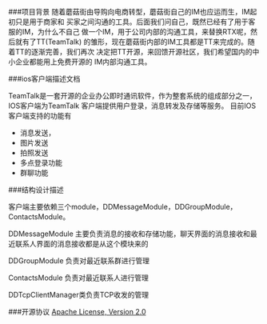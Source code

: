 ###项目背景
	随着蘑菇街由导购向电商转型，蘑菇街自己的IM也应运而生，IM起初只是用于商家和
	买家之间沟通的工具。后面我们问自己，既然已经有了用于客服的IM，为什么不自己
	做一个IM，用于公司内部的沟通工具，来替换RTX呢，然后就有了TT(TeamTalk)
	的雏形，现在蘑菇街内部的IM工具都是TT来完成的。随着TT的逐渐完善，我们再次
	决定把TT开源，来回馈开源社区，我们希望国内的中小企业都能用上免费开源的
	IM内部沟通工具。

###ios客户端描述文档

TeamTalk是一套开源的企业办公即时通讯软件，作为整套系统的组成部分之一，IOS客户端为TeamTalk 客户端提供用户登录，消息转发及存储等服务。
目前IOS客户端支持的功能有
- 消息发送，
- 图片发送
- 拍照发送
- 多点登录功能
- 群聊功能


###结构设计描述

客户端主要依赖三个module，DDMessageModule，DDGroupModule，ContactsModule。

DDMessageModule 
主要负责消息的接收和存储功能，聊天界面的消息接收和最近联系人界面的消息接收都是从这个模块来的

DDGroupModule 
负责对最近联系群进行管理

ContactsModule 负责对最近联系人进行管理

DDTcpClientManager类负责TCP收发的管理

###开源协议
[Apache License, Version 2.0](http://www.apache.org/licenses/LICENSE-2.0.html) 
